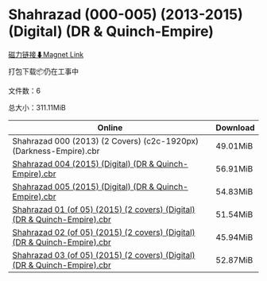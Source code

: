 # Shahrazad (000-005) (2013-2015) (Digital) (DR & Quinch-Empire)

[磁力链接⬇Magnet Link](magnet:?xt=urn:btih:686795d7d0210afc4cc7c5912a8f2e8166c88080&dn=Shahrazad%20%28000-005%29%20%282013-2015%29%20%28Digital%29%20%28DR%20%26%20Quinch-Empire%29)

打包下载📦仍在工事中

文件数：6

总大小：311.11MiB

Online | Download
--- | ---
Shahrazad 000 (2013) (2 Covers) (c2c-1920px) (Darkness-Empire).cbr | 49.01MiB
[Shahrazad 004 (2015) (Digital) (DR & Quinch-Empire).cbr](https://github.com/alicewish/markdown/blob/master/comic/Shahrazad-004-2015-Digital-DR-Quinch-Empire-cbr.md) | 56.91MiB
[Shahrazad 005 (2015) (Digital) (DR & Quinch-Empire).cbr](https://github.com/alicewish/markdown/blob/master/comic/Shahrazad-005-2015-Digital-DR-Quinch-Empire-cbr.md) | 54.83MiB
[Shahrazad 01 (of 05) (2015) (2 covers) (Digital) (DR & Quinch-Empire).cbr](https://github.com/alicewish/markdown/blob/master/comic/Shahrazad-01-of-05-2015-2-covers-Digital-DR-Quinch-Empire-cbr.md) | 51.54MiB
[Shahrazad 02 (of 05) (2015) (2 covers) (Digital) (DR & Quinch-Empire).cbr](https://github.com/alicewish/markdown/blob/master/comic/Shahrazad-02-of-05-2015-2-covers-Digital-DR-Quinch-Empire-cbr.md) | 45.94MiB
[Shahrazad 03 (of 05) (2015) (2 covers) (Digital) (DR & Quinch-Empire).cbr](https://github.com/alicewish/markdown/blob/master/comic/Shahrazad-03-of-05-2015-2-covers-Digital-DR-Quinch-Empire-cbr.md) | 52.87MiB
